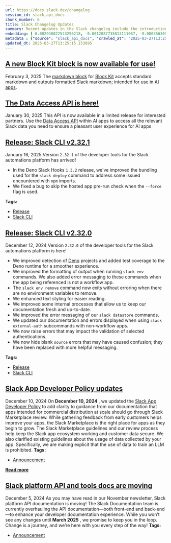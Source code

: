 ```yaml
---
url: https://docs.slack.dev/changelog
session_id: slack_api_docs
chunk_number: 6
title: Slack Changelog Updates
summary: Recent updates in the Slack changelog include the introduction of the markdown block for Block Kit, the limited release of the Data Access API for AI apps, and the release of Slack CLI version 2.32.1.
embedding: [-0.002930022543296218, -0.0012087735813111067, -0.0003563057107385248, -0.005529005080461502, 0.008021354675292969, 0.008040453307330608, -0.032696567475795746, -0.021212026476860046, -0.04041234776377678, 0.021950500085949898, 0.007372006773948669, -0.02004065364599228, -0.060758575797080994, 0.00230773095972836, 0.0016392847755923867, 0.08072283864021301, -0.0340716578066349, 0.02333832159638405, -0.030506610870361328, 0.004020226653665304, 0.053832199424505234, 0.001316202455200255, 0.006990037392824888, 0.0616753026843071, -0.011522739194333553, 0.0024064064491540194, 0.0018525508930906653, 0.010523253120481968, -0.025681067258119583, 0.004898755811154842, 0.032620176672935486, -0.022663509473204613, 0.02811293676495552, 0.022307004779577255, 0.04840823635458946, -0.02020617388188839, -0.007034600712358952, -0.004357632715255022, 0.036770906299352646, -0.030863115563988686, -0.04183836653828621, -0.03402072936296463, -0.04252590984106064, 0.009460105560719967, -0.031219620257616043, 0.021772248670458794, -0.01460395846515894, -0.0298190675675869, -0.011032545007765293, 0.023287393152713776, -0.052864544093608856, -0.019671417772769928, -0.03952108696103096, -0.01825813017785549, -0.026330415159463882, -0.027756432071328163, -0.007562991231679916, -0.029844531789422035, -0.003934283275157213, -0.009752948768436909, 0.017736105248332024, -0.003775129560381174, -0.02913152240216732, -0.01674298569560051, -0.020677268505096436, -0.03531942516565323, -0.017163151875138283, 0.021543066948652267, -0.002614897908642888, -0.01874195784330368, 0.06391619145870209, 0.035268496721982956, -0.010828828439116478, -0.004739602096378803, -0.005984185263514519, -0.04311159625649452, -0.04188929498195648, 0.081486776471138, -0.0017156786052510142, -0.014374776743352413, -0.036363475024700165, 0.032696567475795746, -0.05948534607887268, -0.02770550362765789, -0.03394433483481407, 0.015418825671076775, -0.049401357769966125, -0.013559908606112003, -0.02591024897992611, 0.05393406003713608, -0.012477662414312363, -0.008002256043255329, -0.031117761507630348, 0.018678296357393265, 0.02359296754002571, -0.01804168149828911, -0.010516886599361897, 0.008804391138255596, -0.010090354830026627, 0.0474151186645031, 0.03671997785568237, -0.05454520881175995, -0.05003797262907028, -0.03007371351122856, 0.02172131836414337, -0.025821121409535408, 0.06595335900783539, -0.005993734113872051, -0.008027720265090466, -0.07496783137321472, -0.13190671801567078, 0.010109453462064266, -5.232182957115583e-05, -0.02468794584274292, -0.0009764089481905103, 0.0010504154488444328, 0.022026894614100456, 0.00375921418890357, -0.0058791437186300755, -0.028978735208511353, -0.0698239803314209, -0.0015915385447442532, 0.0038324249908328056, -0.00765848346054554, 0.026432272046804428, -0.028265725821256638, 0.0017777485772967339, -0.016182763502001762, -0.07450947165489197, -0.003165570320561528, 0.03284935653209686, 0.00923092383891344, 0.044461220502853394, -0.07196301221847534, -0.045123301446437836, -0.039495620876550674, -0.06483291834592819, -0.00702823419123888, -0.01588992215692997, -0.03402072936296463, 0.014845872297883034, -0.059332557022571564, -0.005124754272401333, -0.006633532699197531, -0.06661543995141983, -0.013241601176559925, -0.01205749623477459, -0.0420420840382576, -0.010637843981385231, 0.01804168149828911, -0.033511437475681305, 0.04066699370741844, 0.0025034903082996607, 0.01927671581506729, -0.02448423020541668, -0.0006974918069317937, 0.02627948485314846, 0.10562723129987717, 0.03577778860926628, 0.009791145101189613, -0.020830057561397552, 0.08138491958379745, -0.045861776918172836, 0.014884068630635738, -0.022803565487265587, -0.00640753423795104, 0.05464706942439079, -0.057142600417137146, -0.08286186307668686, -0.021008308976888657, -0.00894444715231657, -0.03674544394016266, -0.0037178341299295425, -0.0006151296547614038, 0.0285203717648983, -0.008708898909389973, 0.01301878597587347, -0.022421594709157944, -0.009797511622309685, 0.028902340680360794, -0.013381656259298325, 0.009918468073010445, -0.04509783908724785, -0.021644923835992813, -0.05515636131167412, -0.004071155562996864, -0.04283148795366287, 0.0426023043692112, -0.005147035699337721, 0.0047746156342327595, -0.006716292817145586, 0.03190716728568077, 0.03468281030654907, 0.015291502699255943, 0.03715287521481514, -0.01348351500928402, 0.02668691985309124, -0.01844911463558674, 0.03180530667304993, 0.0019432685803622007, 0.024675214663147926, 0.013216136023402214, 0.007626652717590332, -0.03414805233478546, 0.04109989106655121, 0.013572640717029572, 0.010026693344116211, 0.028062008321285248, -0.030099177733063698, -0.024751607328653336, 0.01395461056381464, -0.037178341299295425, -0.029488027095794678, 0.04423204064369202, -0.049274034798145294, 0.00500061409547925, -0.025082647800445557, -0.0021342532709240913, -0.02155579812824726, 0.023210998624563217, 0.004122084937989712, 0.07899124175310135, 0.02183591015636921, -0.020142512395977974, 0.025159042328596115, -0.001028929720632732, 0.023885810747742653, -0.037254735827445984, 0.04015770182013512, 0.017048561945557594, 0.03325679153203964, 0.017570586875081062, -0.017710641026496887, 0.014502099715173244, 0.045683521777391434, -0.058110255748033524, 0.011904709041118622, -0.020320763811469078, 0.006219732575118542, 0.004663208033889532, 0.025770192965865135, -0.0014284058706834912, -0.018932942301034927, 0.05024169012904167, 0.015457022935152054, 0.018423650413751602, -6.580017361557111e-05, -0.05169317498803139, 0.04244951531291008, 0.07298159599304199, 0.05207514390349388, 0.020066117867827415, 0.0374075211584568, -0.009791145101189613, 0.010841560550034046, -0.06172623112797737, 0.024968057870864868, 0.010873391292989254, -0.023210998624563217, 0.03239099308848381, -0.0037846786435693502, 0.03702555224299431, -0.062184594571590424, -0.013712696731090546, 0.006779954303056002, 0.019200321286916733, 0.01718861609697342, 0.05765189230442047, -0.028469441458582878, -0.028571300208568573, 0.02448423020541668, 0.018678296357393265, 0.0048605590127408504, -0.0022504355292767286, 0.03409712389111519, -0.016730254516005516, -0.023542039096355438, 0.04565805941820145, -0.015189643949270248, 0.017048561945557594, 0.0016711155185475945, -0.01047232374548912, 0.0012477661948651075, -0.028622230514883995, 0.016895772889256477, -0.002013296354562044, -0.002471659332513809, 0.003670088015496731, -0.04428296908736229, -0.020053386688232422, -0.013508979231119156, 0.060198355466127396, -0.0190729983150959, 0.005608581937849522, -0.019900597631931305, 0.03638893738389015, 0.04718593508005142, -0.003542764810845256, -0.017366869375109673, 0.03022650070488453, 0.02742539346218109, -0.041532792150974274, 0.029309773817658424, -0.033791545778512955, 0.050700053572654724, 0.05439242348074913, -0.008817124180495739, -0.014858604408800602, 0.0013583782128989697, -0.01470581628382206, 0.015953583642840385, 0.016475606709718704, -0.01637374982237816, -0.05418870598077774, -0.03417351469397545, 0.0030159656889736652, 0.03809506818652153, 0.0047587002627551556, 0.006824517622590065, 0.011064376682043076, -0.008670702576637268, -0.0030923595186322927, -0.00609240960329771, -0.03244192153215408, -0.007550259120762348, -0.04076885059475899, 0.024535158649086952, 0.0018445932073518634, 0.006175169721245766, -0.07766707986593246, 0.04109989106655121, -0.03565046563744545, -0.0038897201884537935, 0.03890993446111679, -0.01625915803015232, 0.018232665956020355, 0.025961177423596382, 0.040004912763834, -0.00672265887260437, 0.012585886754095554, -0.007403837516903877, -0.0325947105884552, -0.042143940925598145, -0.03096497431397438, 0.016361016780138016, 0.023491108790040016, 0.01951862871646881, -0.012216649949550629, -0.03414805233478546, 0.05418870598077774, -0.044588543474674225, -0.016144568100571632, 0.010726969689130783, 0.008180508390069008, -0.03873168304562569, 0.031066833063960075, 0.016386481001973152, -0.05434149503707886, -0.036363475024700165, 0.0053794002160429955, -0.05943441763520241, -0.014769477769732475, -0.007594821974635124, 0.007091896142810583, 2.879690146073699e-05, 0.0019957893528044224, -0.01126172672957182, -0.05709167197346687, 0.022319737821817398, -0.025146309286355972, 0.02885141223669052, -0.025362757965922356, 0.01785069704055786, -0.028978735208511353, -0.05770282447338104, 0.020384425297379494, 0.024942591786384583, 0.00204671872779727, 0.02265077643096447, 0.010415028780698776, 0.00040106772212311625, 0.030939510092139244, -0.03124508634209633, -0.0040170433931052685, -0.006388436071574688, 0.03728019818663597, -0.041048962622880936, 0.004437209572643042, -0.0069645727053284645, 0.005599032621830702, -0.0036318909842520952, 0.012407634407281876, -0.003628707956522703, 0.016921238973736763, 0.02941163256764412, 0.014794942922890186, 0.029666278511285782, 0.0023061393294483423, 0.06849981844425201, -0.012948757968842983, 0.048255451023578644, 0.0025751094799488783, 0.016475606709718704, 0.002778826281428337, -0.036847300827503204, 0.012414000928401947, 0.0312960147857666, -0.0034218078944832087, -0.005920523311942816, 0.00022400905436370522, 0.02322373166680336, 0.01501139160245657, 0.023172801360487938, -0.03651626035571098, 0.00904630497097969, -0.03613429144024849, 0.01061237882822752, 0.05485078692436218, 0.02203962579369545, 0.03234006464481354, 0.031066833063960075, -0.0794496089220047, -0.001308244769461453, -0.04835730791091919, -0.03845157101750374, 0.021606728434562683, 0.03139787167310715, -0.00758845591917634, 0.029284309595823288, -0.05255896970629692, -0.026839707046747208, -0.028953269124031067, 0.06692101806402206, -0.03890993446111679, 0.013381656259298325, 0.002764502540230751, -0.03152519464492798, 0.012617717497050762, 0.02183591015636921, -0.003625524928793311, 0.023822149261832237, 0.004876474384218454, -0.0213011521846056, 0.03381701186299324, -0.03919004648923874, 0.011414514854550362, -0.04848463088274002, -0.040921639651060104, 0.01988786645233631, 0.04774615913629532, -0.03679637238383293, -0.007849467918276787, 0.04517422989010811, -0.016004512086510658, -0.07420389354228973, -0.004612278658896685, 0.019047534093260765, -0.009453739039599895, 0.05515636131167412, 0.011293557472527027, 0.03305307403206825, -0.011439979076385498, -0.013814554549753666, 0.022867226973176003, 0.007537526544183493, -0.040437813848257065, -0.020282568410038948, 0.026177626103162766, -0.010555083863437176, -0.013254333287477493, 0.05474892631173134, 0.022179681807756424, -0.03396980091929436, 0.002645137021318078, -0.04789894446730614, -0.047109540551900864, 0.006060578860342503, 0.002887051086872816, 0.023783951997756958, -0.006105142179876566, 0.0028329386841505766, 0.03458094969391823, -0.02920791693031788, 0.031474266201257706, 0.03137240931391716, -0.007034600712358952, -0.025197239592671394, 0.0344536267220974, -0.03671997785568237, 0.019989725202322006, -0.02729807049036026, 0.030201036483049393, 0.04466493800282478, -0.013267065398395061, -0.021848641335964203, -0.012458563782274723, -0.011363585479557514, -0.03366422280669212, -0.015558880753815174, 0.0003075648273807019, -0.007053698878735304, -0.037916816771030426, -9.44976054597646e-05, 0.032900284975767136, 0.028494907543063164, 0.003962931223213673, -0.004513603635132313, 0.007543893065303564, -0.02448423020541668, 0.009969397448003292, -0.011739188805222511, -0.03618521988391876, 0.04435936361551285, 0.03651626035571098, -0.00892534852027893, 0.03157612681388855, 0.019607756286859512, 0.03346050903201103, 0.007384738884866238, 0.036770906299352646, 0.0026053485926240683, -0.029666278511285782, 0.026508666574954987, -0.0005327675607986748, -0.011465444229543209, 0.011599132791161537, -0.02986999601125717, -0.05637866258621216, -0.009135431610047817, 0.018525509163737297, -0.006324774120002985, -0.02114836499094963, 0.009644723497331142, -0.004660024773329496, -0.023580236360430717, 0.011923806741833687, -0.008422422222793102, -0.046625714749097824, -0.020600875839591026, 0.008868052624166012, -0.008065917529165745, 0.009326416067779064, 0.016106370836496353, 0.02913152240216732, -0.051362134516239166, 0.007155557628720999, -0.008575210347771645, 0.008657969534397125, 0.008963544853031635, 0.033638760447502136, 0.04385007172822952, 0.014374776743352413, 0.01914939284324646, -0.017328672111034393, 0.034886524081230164, -0.04041234776377678, -0.002064225496724248, -0.031092297285795212, 0.016310088336467743, -0.0016440593171864748, 0.015125982463359833, -0.036490797996520996, 0.024191386997699738, 0.011223530396819115, 0.006312042009085417, 0.015253305435180664, 0.024955324828624725, -0.006197451148182154, -0.009109966456890106, -0.0056467787362635136, 0.042755093425512314, -0.013534444384276867, 0.000593643868342042, -0.0231473371386528, 0.018028948456048965, -0.009587428532540798, 0.007308345288038254, -0.007251049857586622, 0.013419853523373604, 0.008969911374151707, -0.02212875336408615, -0.04435936361551285, 0.008384224958717823, 0.026101233437657356, -0.0611150823533535, 0.025821121409535408, -0.0019448600942268968, -0.005529005080461502, -0.008034086786210537, -0.031754378229379654, -0.016080906614661217, -0.014336579479277134, 0.0013965751277282834, 0.008046818897128105, 0.02920791693031788, -0.032569244503974915, 0.038604360073804855, -0.012859631329774857, -0.012305776588618755, -0.005045177415013313, -0.011401782743632793, -0.01785069704055786, -0.0058568618260324, 0.00925002247095108, -0.0075311604887247086, 0.0026928833685815334, 0.010364099405705929, -0.043493565171957016, -0.011452712118625641, -0.010115819051861763, 0.009453739039599895, 0.0019512262661010027, 0.009186360985040665, -0.024637017399072647, -0.007492963690310717, 0.02309640869498253, 0.010440493002533913, 0.0066208005882799625, 0.0064680129289627075, -0.0160172451287508, -0.039215512573719025, -0.020117048174142838, -0.002465293277055025, 0.005360302049666643, 0.02257438376545906, 0.013878216035664082, -0.008116846904158592, -0.05515636131167412, -0.005178866442292929, 0.004313069395720959, 0.016552001237869263, 0.008053185418248177, 0.03885900601744652, -0.003657355671748519, -0.0064680129289627075, 0.005535371135920286, 0.01861463487148285, 0.0031480633188039064, 0.009402809664607048, -0.025273632258176804, 0.003409075550734997, 0.014896800741553307, 0.0015525459311902523, 0.0050133466720581055, 0.01552068442106247, -0.025821121409535408, 0.0011204431066289544, -0.005745454225689173, 0.017901625484228134, 0.013508979231119156, -0.0022392948158085346, -0.019620487466454506, 0.021988697350025177, 0.012133889831602573, 0.05024169012904167, 0.00035809617838822305, -0.03776402771472931, -0.01422198861837387, 0.019531361758708954, 0.0210210420191288, -0.005656328052282333, 0.040717922151088715, 0.00016512212459929287, 0.009854806587100029, -0.021377546712756157, 0.004036142025142908, 0.005029262043535709, 0.01662839576601982, 0.027017958462238312, 0.005051543470472097, -0.03279842808842659, 0.050827376544475555, 0.04005584493279457, -0.0025687431916594505, 0.022268807515501976, 0.009485569782555103, -0.00798315741121769, -0.02420411817729473, -0.00438946345821023, 0.019938794896006584, -0.01800348423421383, 0.014120129868388176, -0.0509292334318161, -0.013598105870187283, 0.005191599018871784, -0.02415318973362446, 0.023160070180892944, 0.05141306295990944, 0.0013894131407141685, -0.008065917529165745, 0.002489166334271431, -0.03264563903212547, 0.0036191586405038834, -0.01796528697013855, 0.00030855953809805214, 0.017099490389227867, -0.0028408963698893785, 0.023440180346369743, 0.004373548086732626, -0.06921283155679703, -0.006073311436921358, -0.0216703899204731, -0.0331549309194088, 0.0015915385447442532, -0.008352394215762615, 0.00610195891931653, 0.002616489538922906, -0.021937767043709755, 0.050623659044504166, -0.0312960147857666, -0.0013918004697188735, -0.009109966456890106, -0.0162973552942276, 0.01334345992654562, 0.003912001848220825, -0.010421394370496273, -0.02570653147995472, -0.0072701480239629745, -0.02415318973362446, -0.0022440694738179445, -0.007142825052142143, -0.024509694427251816, -0.044588543474674225, -0.006665363442152739, -0.0073783728294074535, -0.03547221049666405, -0.007881298661231995, 0.03139787167310715, -0.00998212955892086, -0.008104114793241024, 0.002802699338644743, 0.019976992160081863, -0.015125982463359833, -0.033791545778512955, -0.009211825206875801, -0.006818151101469994, -0.030099177733063698, 0.03789135068655014, -0.03822239115834236, -0.004026592709124088, 0.012624084018170834, -0.003227640176191926, 0.017570586875081062, 0.0361088290810585, 0.013763626106083393, -0.012617717497050762, -0.026712384074926376, 0.02501898631453514, 0.007130092941224575, 0.03427537530660629, 0.029920926317572594, 0.009810243733227253, -0.011338121257722378, 0.009816610254347324, 0.024471497163176537, 0.019709613174200058, -0.023643897846341133, 0.007582089863717556, 0.02192503586411476, 0.03149973228573799, -0.011331754736602306, 0.02941163256764412, 0.016755718737840652, 0.007505695801228285, -0.009759314358234406, -0.031066833063960075, -0.052660830318927765, -0.01813080720603466, -0.006152888294309378, 0.050496336072683334, 0.012846899218857288, 0.00028707378078252077, 0.010128551162779331, -0.0037655802443623543, 0.012044764123857021, -0.03068486414849758, -0.03885900601744652, -0.0019750993233174086, 0.03205995261669159, -0.04176197201013565, -0.028673158958554268, 0.006464829668402672, -0.010134917683899403, -0.014247453771531582, 0.0009294585324823856, -0.011134403757750988, -0.005825031083077192, -0.0555637963116169, -0.03857889398932457, -0.009631991386413574, -0.0596381351351738, -0.029564421623945236, 0.018894746899604797, -0.00013856332225259393, 0.004112535621970892, 0.020957380533218384, -0.003066894831135869, -0.07965332269668579, -0.04209301248192787, 0.0019178040092810988, -0.0047587002627551556, 0.008861687034368515, 0.007021868135780096, 0.019620487466454506, 0.06900911033153534, 0.018270863220095634, -0.045327018946409225, 0.054086849093437195, -0.03404619172215462, -0.028902340680360794, -0.0187037605792284, 0.011229895986616611, 0.0046218279749155045, -0.0021040139254182577, 0.03198355808854103, 0.008046818897128105, 0.00461546191945672, -0.006509392987936735, 0.02370755933225155, -0.003367695724591613, 0.03498838469386101, 0.009829342365264893, -0.01473128143697977, 0.022459791973233223, 0.0035777788143604994, 0.04527609050273895, -0.011045278050005436, 0.03160158917307854, 0.02461155317723751, -0.06024928390979767, -0.02953895553946495, -0.062235523015260696, 0.009918468073010445, -0.008912616409361362, 0.01440024096518755, -0.004532701801508665, -0.005719989538192749, 0.010847927071154118, 0.007970425300300121, 0.03842610865831375, -0.0004058423510286957, 0.013699963688850403, 0.028571300208568573, 0.01049142237752676, -0.021071970462799072, -0.0038897201884537935, 0.03890993446111679, 0.022829029709100723, 0.0040743388235569, 0.029844531789422035, -0.016552001237869263, 0.013636302202939987, -0.01959502324461937, -0.014667619951069355, -0.027272604405879974, 0.022217879071831703, 0.0193531084805727, 0.06086043640971184, 0.03735659271478653, -0.010752434842288494, -0.01234397292137146, 0.02069000154733658, 0.022956352680921555, -0.010141284205019474, -0.005573567934334278, -0.015418825671076775, 0.005118388216942549, 0.01067604124546051, 0.026101233437657356, 0.022943619638681412, 0.003345414064824581, 0.030404753983020782, 0.0039088185876607895, 0.014463902451097965, 0.005420780275017023, 0.024331441149115562, -0.0576009638607502, 0.059383489191532135, 0.013508979231119156, 0.023656629025936127, 0.03817146271467209, 0.016399214044213295, 0.02913152240216732, 0.013852751813828945, -0.007505695801228285, 0.011637330055236816, -0.026992494240403175, 0.04435936361551285, 0.0032849356066435575, 0.008377859368920326, -0.02676331251859665, -0.008868052624166012, 0.0008459027740173042, 0.013547176495194435, 0.017914358526468277, 0.01596631482243538, -0.01894567534327507, -0.0003869428182952106, 0.01490953378379345, 0.02485346607863903, -0.0003787861787714064, -0.01642467826604843, 0.008842588402330875, 0.017939822748303413, -0.01683211140334606, -0.0298190675675869, 0.0413036085665226, 0.022294271737337112, -0.0024987156502902508, 0.012770505622029305, 0.05892512574791908, -0.012273945845663548, 0.0030064163729548454, 0.016246424987912178, -0.0034600049257278442, 0.029666278511285782, 0.0026690103113651276, 0.0033804280683398247, 0.00023912866890896112, -0.04405378922820091, 0.05698981508612633, -0.009154530242085457, 0.0312960147857666, 0.03447909280657768, 0.016895772889256477, -0.02961535006761551, -0.014693084172904491, 0.024586088955402374, 0.026992494240403175, -0.04382460564374924, 0.022752635180950165, -0.005840946454554796, 0.011681892909109592, 0.03213634714484215, -0.014667619951069355, -0.007435668259859085, 0.008333295583724976, -0.01580079458653927, -0.013725428842008114, -0.01735413633286953, -0.0009660639334470034, 0.030506610870361328, -0.004835094325244427, -0.03427537530660629, 0.02016797661781311, -0.039215512573719025, 0.015838991850614548, 0.02517177350819111, -0.0058568618260324, -0.025082647800445557, 0.023274660110473633, -0.01047232374548912, -0.0014753562863916159, -0.010726969689130783, -0.02859676443040371, -0.02131388522684574, -0.01440024096518755, -0.007200120482593775, 0.0007046537357382476, 0.001316998153924942, -0.011516373604536057, -0.005564019083976746, -0.0029825433157384396, -0.02709435299038887, 0.014807675033807755, -0.0175960510969162, -0.011452712118625641, 0.010395930148661137, 0.027145281434059143, 0.025731995701789856, 0.039291903376579285, 0.018474580720067024, 0.043086133897304535, 0.0011276050936430693, 0.012318508699536324, 0.0325947105884552, 0.02298181690275669, -0.020257102325558662, -0.01552068442106247, -0.011153502389788628, 0.0004619440878741443, -0.004809629637748003, -0.004959234036505222, -0.01395461056381464, 0.039622943848371506, -0.01816900447010994, 0.0076775820925831795, 0.022752635180950165, 0.047084078192710876, 0.01683211140334606, 0.02289269119501114, -0.033180397003889084, -0.029717208817601204, 0.0160172451287508, -0.018729226663708687, 0.01596631482243538, 0.02126295492053032, -0.002010113326832652, 0.047491513192653656, -0.00861977320164442, 0.004564532544463873, 0.015151447616517544, 0.02077912725508213, -0.015367896296083927, 0.030710328370332718, 0.020460819825530052, 0.02069000154733658, -0.010287705808877945, 0.022026894614100456, 0.0046218279749155045, 0.0013782724272459745, 0.0020896901842206717, 0.008874419145286083, 0.013394388370215893, -0.03323132544755936, 0.009963031858205795, -0.046753037720918655, -0.010555083863437176, -0.021084703505039215, 0.0033867941237986088, -0.025642869994044304, -0.009008108638226986, 0.010822461917996407, -0.01804168149828911, -0.032569244503974915, 0.01161186583340168, -0.014171059243381023, 0.007906763814389706, -0.0018079878063872457, -0.030812187120318413, 0.02542642131447792, 0.026432272046804428, -0.015864456072449684, 0.012012933380901814, -0.01926398277282715, 0.005704074166715145, 0.02094464749097824, -0.00619108509272337, 0.006875446531921625, -0.014616690576076508, -0.02737446315586567, -0.029029663652181625, 0.040386881679296494, 0.027476321905851364, 0.0524061843752861, -0.012503127567470074, -0.02859676443040371, 0.006907277274876833, 0.007906763814389706, -0.002232928527519107, 0.006063762120902538, 0.004965600557625294, -0.016361016780138016, 0.02370755933225155, 0.01805441454052925, -0.0019782823510468006, -0.024700678884983063, -0.002508264733478427, 0.032772962003946304, -0.02061360701918602, -0.0093518802896142, -0.0035618634428828955, -0.0046281940303742886, -0.02029529958963394, 0.02070273458957672, 0.020257102325558662, 0.013980074785649776, -0.02131388522684574, 0.06310132145881653, -0.010898856446146965, 0.031015904620289803, -0.011185333132743835, -0.021606728434562683, -0.011624597944319248, 0.017137687653303146, -0.011465444229543209, -0.029055127874016762, 0.006044663488864899, -0.010758800432085991, 0.006108324974775314, 0.0247261431068182, -0.011841046623885632, -0.018971139565110207, 0.021071970462799072, -0.007308345288038254, 0.006983671337366104, -0.015329699963331223, 0.012776872143149376, 0.04272962734103203, -0.005716806743294001, -0.011904709041118622, -0.016552001237869263, 0.009937566705048084, -0.013572640717029572, 0.012032032012939453, 0.0050356280989944935, 0.010765166953206062, -0.0034122588112950325, 0.01702309586107731, 0.015406093560159206, 0.0034663709811866283, -0.004768249578773975, -0.004768249578773975, 0.006646265275776386, -0.022268807515501976, 0.02105923928320408, 0.02859676443040371, -0.02566833421587944, -0.00347910332493484, -0.0007894031587056816, 0.019773274660110474, 0.014476634562015533, 0.00027215309091843665, -0.03687276691198349, 0.015329699963331223, 0.01825813017785549, 0.004784164950251579, 0.006388436071574688, 0.015062320977449417, 0.0338934063911438, 0.028138402849435806, 0.018843816593289375, 0.0008347620023414493, 0.004968783352524042, 0.02191230282187462, 0.0058855097740888596, 0.01796528697013855, 0.01002032682299614, -0.02069000154733658, 0.008346028625965118, 0.006805418990552425, -0.0666663646697998, -0.010688773356378078, -0.019454967230558395, -0.011681892909109592, 0.015227841213345528, -0.0003543162893038243, -0.01003942545503378, -0.015406093560159206, -0.017443262040615082, 0.0058632283471524715, 0.03621068596839905, -0.018219932913780212, 0.022357933223247528, 0.017710641026496887, -0.005567201878875494, 0.003628707956522703, 0.08989010006189346, -0.01992606371641159, 0.0027024324517697096, 0.0038992695044726133, -0.008893517777323723, 0.0010599646484479308, -0.012254847213625908, 0.03509024158120155, -0.01698490045964718, -0.034733738750219345, -0.026254020631313324, 0.02925884537398815, 0.02302001416683197, 0.032009024173021317, -0.001305061625316739, -0.011471809819340706, -0.025451885536313057, 0.052253395318984985, 0.015138714574277401, -0.010383198037743568, 0.018181737512350082, 0.029360704123973846, -0.03302760794758797, -0.014196524396538734, 0.007849467918276787, -0.010548717342317104, 0.02383488230407238, -0.04117628559470177, 0.04237312451004982, 0.004835094325244427, -0.014667619951069355, -0.039495620876550674, 0.030124641954898834, 0.021364813670516014, -0.00320854177698493, -0.0040616062469780445, 0.007773074321448803, -0.009320049546658993, 0.014132862910628319, -0.0005653940606862307, -0.0005244119674898684, -0.02265077643096447, 0.006066944915801287, -0.021377546712756157, -0.008772560395300388, -0.003070077858865261, -0.0019687332678586245, -0.03043021820485592, 0.0087980255484581, -0.0050579095259308815, 1.7966978020922397e-06, 0.014183792285621166, 0.027348998934030533, -0.010434127412736416, 0.02648320235311985, 0.007276514545083046, 0.027119817212224007, 0.02570653147995472, -0.027934685349464417, -0.0034345402382314205, -0.0288004819303751, 0.04265323281288147, 0.010701505467295647, 0.0018143539782613516, -0.018067145720124245, -0.011319022625684738, -0.015049588866531849, 0.007900397293269634, -0.00010041613859357312, -0.0025225887075066566, 0.007130092941224575, 0.03654172644019127, 0.004472223576158285, 0.009943933226168156, 0.019302180036902428, 0.0008618181454949081, -0.013738160952925682, -0.019302180036902428, 0.021364813670516014, -0.005704074166715145, -0.020358961075544357, 0.019747810438275337, 0.02681424282491207, 0.01792708970606327, -0.05207514390349388, 0.020358961075544357, -0.006035114172846079, -0.024191386997699738, -0.011338121257722378, 0.012394902296364307, -0.009300951845943928, -0.014349311590194702, 0.05161678045988083, 0.038808077573776245, 0.024942591786384583, 0.013076080940663815, -0.03381701186299324, -0.004274872597306967, 0.0010583731345832348, 0.0022504355292767286, 0.00022281540441326797, 0.019416769966483116, -0.014769477769732475, -0.00501971272751689, 0.0071173603646457195, 0.024013133719563484, -0.04008130729198456, -0.010968883521854877, 0.017430530861020088, 0.022230610251426697, 0.010160381905734539, -0.00971475150436163, 0.014896800741553307, 0.012955124489963055, 0.0019989723805338144, 0.00023793501895852387, 0.012604985386133194, 0.011350853368639946, -0.010803364217281342, -0.019544092938303947, 0.021326616406440735, -0.013127010315656662, 0.0012047947384417057, 0.005608581937849522, -0.0672265887260437, -0.006760856136679649, 0.0005252077244222164, -0.007340176030993462, -0.0043003372848033905, 0.027807362377643585, -0.01045322511345148, 0.01083519496023655, 0.0031146409455686808, -0.02717074751853943, -0.016844844445586205, 0.02111016772687435, 0.004227126482874155, -0.01633555255830288, -0.020753663033246994, -0.0014817224582657218, -0.058364901691675186, 0.039826661348342896, 0.025719262659549713, 0.03374061733484268, -0.000876937760040164, -0.0026276302523911, -0.007009136024862528, -0.034530021250247955, -0.01161186583340168, -0.016933970153331757, -0.0006195064052008092, 0.010847927071154118, 0.012897828593850136, -0.004679123405367136, 0.03177984431385994, -0.03829878568649292, -0.0007356887217611074, -0.05006343871355057, 0.01201929897069931, -0.013559908606112003, -0.010103086940944195, -0.0501907616853714, -0.03804413974285126, -0.03875714913010597, 0.009759314358234406, -0.0040011280216276646, -0.00937097892165184, 0.01065694261342287, 0.01487133651971817, 0.021734051406383514, -0.033384114503860474, -0.0020228454377502203, -0.022014161571860313, 0.04624374583363533, 0.028367584571242332, -0.022154217585921288, -0.03022650070488453, 0.014171059243381023, -0.02676331251859665, 0.011586400680243969, -0.011726456694304943, -0.021683121100068092, 0.02049901708960533, 0.010790631175041199, 0.0244460329413414, 0.003997944761067629, -0.003676454070955515, -0.029920926317572594, -0.027476321905851364, 0.05413777753710747, 0.010892489925026894, 0.04738965258002281, -0.003927917219698429, -0.003628707956522703, 0.03211088106036186, -0.003781495615839958, 0.015915386378765106, -0.005338020622730255, 0.009670188650488853, -0.000366053864127025, -0.00877892691642046, 0.009803878143429756, -0.024904396384954453, 0.006286577321588993, 0.0043449001386761665, 0.027552716434001923, -0.015291502699255943, -0.025617405772209167, -0.012878729961812496, 0.017366869375109673, -0.041583720594644547, 0.017137687653303146, -0.006503026466816664, 0.039291903376579285, -0.005544920451939106, 0.004214394371956587, -0.01473128143697977, 0.022497989237308502, 0.01683211140334606, -0.019238518550992012, -0.034810133278369904, 0.00704733282327652, 0.020753663033246994, -0.02070273458957672, 0.027756432071328163, 0.03947015851736069, 0.03447909280657768, 0.0014172651572152972, -0.003800594247877598, -0.0346318781375885, 0.029564421623945236, -0.030048249289393425, -0.003943832591176033, 0.012140256352722645, -0.012554056011140347, -0.010434127412736416, -0.016819380223751068, -0.03104136884212494, 0.019849669188261032, -0.02313460409641266, 0.010052157565951347, -0.009071770124137402, -0.00261330627836287, 0.020626340061426163, 0.0010822461917996407, 0.021772248670458794, 0.04135453701019287, 0.011096207424998283, -0.020753663033246994, -0.005882326513528824, 0.014298382215201855, 0.016730254516005516, 0.016959434375166893, -0.02594844438135624, -0.019786007702350616, -0.004761883523315191, 0.01189834251999855, -0.006869080476462841, 0.03618521988391876, -0.004796897526830435, -0.013814554549753666, 0.007505695801228285, -0.01581352762877941, 0.005267992615699768, -0.04293334484100342, 0.021492136642336845, 0.009129065088927746, -0.013381656259298325, -0.026126697659492493, 0.022268807515501976, -0.016042709350585938, 0.0016631578328087926, 0.006079677492380142, 0.0015461797593161464, 0.006401168182492256, 0.012133889831602573, -0.004141183570027351, -0.010739702731370926, 0.0012891462538391352, -0.04115082323551178, 0.001301878597587347, 0.005930072627961636, -0.008511547930538654, -0.02420411817729473, -0.010892489925026894, -0.0029698109719902277, -0.012757773511111736, 0.006633532699197531, 0.017010364681482315, 0.00500061409547925, 0.03381701186299324, 0.022905424237251282, -0.005283907987177372, -6.609858974115923e-05, 0.021033773198723793, 0.004443575628101826, -0.008575210347771645, 0.005812298972159624, 0.00018740366795100272, 0.024216851219534874, 0.009542865678668022, -0.010644210502505302, 0.03244192153215408, 0.01678118295967579, 0.027399927377700806, 0.06299946457147598, 0.012598619796335697, 0.0033199493773281574, -0.025146309286355972, 0.01095615141093731, 0.015164179727435112, 0.028749553486704826, 0.025120845064520836, -0.02070273458957672, -0.021517600864171982, -0.00037500628968700767, 0.004274872597306967, -0.0098611731082201, 0.017570586875081062, 0.006601701956242323, 0.020473552867770195, 0.01723954640328884, 0.019620487466454506, -0.014782210811972618, 0.01014764979481697, 0.01361083798110485, -0.03600696846842766, -0.01703582890331745, 0.031066833063960075, -0.019849669188261032, 0.01030680350959301, 0.005780468229204416, 0.015075053088366985, -0.02594844438135624, 0.01317793969064951, 0.010160381905734539, 0.02570653147995472, 0.031117761507630348, 0.017978020012378693, -0.029284309595823288, -0.004211211111396551, 0.006818151101469994, 0.013661767356097698, -0.01979874074459076, 0.00526480982080102, 0.01666659116744995, -0.002462110249325633, 0.0325947105884552, 0.042678698897361755, -0.028062008321285248, 0.008250536397099495, 0.01861463487148285, 0.004726869519799948, 0.011414514854550362, 0.003539581783115864, 0.022599847987294197, 0.011032545007765293, -0.021122900769114494, 0.020880986005067825, -0.006544406525790691, -0.004532701801508665, -0.009383711032569408, -0.022357933223247528, 0.018385453149676323, -0.00957469642162323, -0.007391105405986309, -0.0025639687664806843, 0.00826963409781456, 0.016284622251987457, 0.006006466690450907, -0.017901625484228134, -0.03694916144013405, 0.02913152240216732, -0.021237490698695183, 0.025451885536313057, -0.0200915839523077, -0.015979047864675522, 0.010141284205019474, 0.009816610254347324, 0.005185232497751713, 0.010599646717309952, -0.01348351500928402, 0.013317994773387909, 0.02709435299038887, 0.017468728125095367, -0.00998212955892086, 0.01361083798110485, -0.009733850136399269, 0.011516373604536057]
metadata : {"source": "slack_api_docs", "crawled_at": "2025-03-27T13:25:13.443861", "url_path": "/changelog", "chunk_size": 4317}
updated_dt: 2025-03-27T13:25:15.153895
---
```

## [A new Block Kit block is now available for use!](https://docs.slack.dev/changelog/2025/02/03/block-kit-markdown)
February 3, 2025
The [markdown block](https://docs.slack.dev/reference/block-kit/blocks#markdown) for [Block Kit](https://docs.slack.dev/block-kit) accepts standard markdown and outputs formatted Slack markdown; intended for use in [AI apps](https://docs.slack.dev/ai/developing-ai-apps).
## [The Data Access API is here!](https://docs.slack.dev/changelog/2025/01/30/data-access-api)
January 30, 2025
This API is now available in a limited release for interested partners. Use the [Data Access API](https://docs.slack.dev/ai/using-data-access-api) within AI apps to access all the relevant Slack data you need to ensure a pleasant user experience for AI apps
## [Release: Slack CLI v2.32.1](https://docs.slack.dev/changelog/2025/01/16/slack-cli)
January 16, 2025
Version `2.32.1` of the developer tools for the Slack automations platform has arrived!
  * In the Deno Slack Hooks `1.3.2` release, we've improved the bundling used for the `slack deploy` command to address some issued encountered with `npm` imports.
  * We fixed a bug to skip the hosted app pre-run check when the `--force` flag is used.


**Tags:**
  * [Release](https://docs.slack.dev/changelog/tags/release)
  * [Slack CLI](https://docs.slack.dev/changelog/tags/slack-cli)


## [Release: Slack CLI v2.32.0](https://docs.slack.dev/changelog/2024/12/12/slack-cli)
December 12, 2024
Version `2.32.0` of the developer tools for the Slack automations platform is here!
  * We improved detection of [Deno](https://tools.slack.dev/deno-slack-sdk/guides/installing-deno) projects and added test coverage to the Deno runtime for a smoother experience.
  * We improved the formatting of output when running `slack env` commands. We also added error messaging to these commands when the app being referenced is not a workflow app.
  * The `slack env remove` command now exits without erroring when there are no environment variables to remove.
  * We enhanced text styling for easier reading.
  * We improved some internal processes that allow us to keep our documentation fresh and up-to-date.
  * We improved the error messaging of our `slack datastore` commands.
  * We updated our documentation and errors displayed when using `slack external-auth` subcommands with non-workflow apps.
  * We now raise errors that may impact the validation of selected authentications.
  * We now hide blank `source` errors that may have caused confusion; they have been replaced with more helpful messaging.


**Tags:**
  * [Release](https://docs.slack.dev/changelog/tags/release)
  * [Slack CLI](https://docs.slack.dev/changelog/tags/slack-cli)


## [Slack App Developer Policy updates](https://docs.slack.dev/changelog/2024/12/10/dev-policy-update)
December 10, 2024
On **December 10, 2024** , we updated the [Slack App Developer Policy](https://docs.slack.dev/developer-policy) to add clarity to guidance from our documentation that apps intended for commercial distribution at scale should go through Slack Marketplace review.
While gathering feedback from early customers helps improve your apps, the Slack Marketplace is the right place for apps as they begin to grow. The Slack Marketplace guidelines and our review process help keep the Slack app ecosystem working and customer data secure.
We also clarified existing guidelines about the usage of data collected by your app. Specifically, we are making explicit that the use of data to train an LLM is prohibited.
**Tags:**
  * [Announcement](https://docs.slack.dev/changelog/tags/announcement)


[**Read more**](https://docs.slack.dev/changelog/2024/12/10/dev-policy-update)
## [Slack platform API and tools docs are moving](https://docs.slack.dev/changelog/2024/12/05/api-site-migration)
December 5, 2024
As you may have read in our November newsletter, Slack platform API documentation is moving! The Slack Documentation team is currently overhauling the API documentation—both front-end and back-end—to enhance your developer documentation experience.
While you won’t see any changes until **March 2025** , we promise to keep you in the loop. Change is a journey, and we’re here with you every step of the way!
**Tags:**
  * [Announcement](https://docs.slack.dev/changelog/tags/announcement)